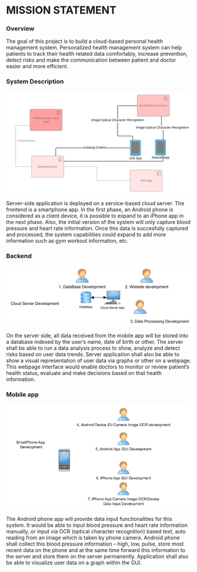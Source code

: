 # MISSION STATEMENT

### Overview

The goal of this project is to build a cloud-based personal health management system. Personalized health management system can help patients to track their health related data comfortably, increase prevention, detect risks and make the communication between patient and doctor easier and more efficient.

### System Description

![System description](Images/overall_system.png)

Server-side application is deployed on a service-based cloud server. The frontend is a smartphone app. In the first phase, an Android phone is considered as a client device, it is possible to expand to an iPhone app in the next phase. Also, the initial version of the system will only capture blood pressure and heart rate information. Once this data is succesfully captured and processed, the system capabilities could expand to add more information such as gym workout information, etc.

### Backend

![Backend](Images/backend.png)

On the server side, all data received from the mobile app will be stored into a database indexed by the user’s name, date of birth or other. The server shall be able to run a data analysis process to show, analyze and detect risks based on user data trends. Server application shall also be able to show a visual representation of user data via graphs or other on a webpage. This webpage interface would enable doctors to monitor or review patient’s health status, evaluate and make decisions based on that health information.

### Mobile app

![Frontend](Images/frontend.png)

The Android phone app will provide data input functionalities for this system. It would be able to input blood pressure and heart rate information manually, or input via OCR (optical character recognition) based text, auto reading from an image which is taken by phone camera. Android phone shall collect this blood pressure information – high, low, pulse, store most recent data on the phone and at the same time forward this information to the server and store them on the server permanently. Application shall also be able to visualize user data on a graph within the GUI.
